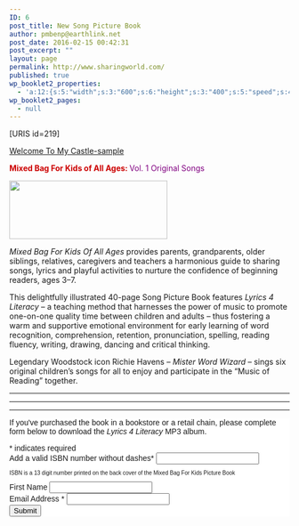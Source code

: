 ```yaml
---
ID: 6
post_title: New Song Picture Book
author: pmbenp@earthlink.net
post_date: 2016-02-15 00:42:31
post_excerpt: ""
layout: page
permalink: http://www.sharingworld.com/
published: true
wp_booklet2_properties:
  - 'a:12:{s:5:"width";s:3:"600";s:6:"height";s:3:"400";s:5:"speed";s:4:"1000";s:5:"delay";s:4:"5000";s:9:"direction";s:3:"LTR";s:14:"arrows_enabled";b:0;s:20:"page_numbers_enabled";b:1;s:14:"cover_behavior";s:4:"open";s:7:"padding";s:2:"10";s:18:"thumbnails_enabled";b:0;s:13:"popup_enabled";s:0:"";s:5:"theme";s:7:"default";}'
wp_booklet2_pages:
  - null
---
```

[URIS id=219]

<a class="n" href="http://www.sharingworld.com/wp-content/uploads/2016/02/Welcome-To-My-Caste-sample.mp3">Welcome To My Castle-sample</a>
<p style="text-align: left;"><span style="color: #cc0000;"><strong>Mixed Bag For Kids of All Ages: </strong></span><span style="color: #800080;">Vol. 1 Original Songs</span></p>
<p style="text-align: left;"><img class="size-full wp-image-1104 aligncenter" src="http://www.sharingworld.com/wp-content/uploads/2016/02/download.png" alt="" width="284" height="105" /></p>
<em>Mixed Bag For Kids Of All Ages</em> provides parents, grandparents, older siblings, relatives, caregivers and teachers a harmonious guide to sharing songs, lyrics and playful activities to nurture the confidence of beginning readers, ages 3–7.

This delightfully illustrated 40-page Song Picture Book features <em>Lyrics 4 Literacy</em> – a teaching method that harnesses the power of music to promote one-on-one quality time between children and adults – thus fostering a warm and supportive emotional environment for early learning of word recognition, comprehension, retention, pronunciation, spelling, reading fluency, writing, drawing, dancing and critical thinking.

Legendary Woodstock icon Richie Havens – <em>Mister Word Wizard</em> – sings six original children’s songs for all to enjoy and participate in the “Music of Reading” together.
<div id="mc_embed_signup"><form id="mc-embedded-subscribe-form" class="validate" action="//sharingworld.us13.list-manage.com/subscribe/post?u=8a8e432459ea439225841d8fe&amp;id=ea083f7283" method="post" name="mc-embedded-subscribe-form" novalidate="" target="_blank">
<div id="mc_embed_signup_scroll">

<hr />



<hr />



<hr />

</div>
<div></div>
<div></div>
</form></div>
<style type="text/css">
  #mc_embed_signup{background:#fff; clear:left; font:14px Helvetica,Arial,sans-serif; }<br />  /* Add your own MailChimp form style overrides in your site stylesheet or in this style block.<br />     We recommend moving this block and the preceding CSS link to the HEAD of your HTML file. */<br /></style>
<div id="mc_embed_signup"><form id="mc-embedded-subscribe-form" class="validate" action="http://sharingworld.us13.list-manage.com/subscribe/post?u=8a8e432459ea439225841d8fe&amp;id=ea083f7283" method="post" name="mc-embedded-subscribe-form" novalidate="" target="_blank">
<div id="mc_embed_signup_scroll">

If you've purchased the book in a bookstore or a retail chain, please complete form below to download the <em>Lyrics 4 Literacy</em> MP3 album.
<div class="indicates-required"><span class="asterisk">*</span> indicates required</div>
<div class="mc-field-group"><label for="mce-MMERGE3">Add a valid ISBN number without dashes<span class="asterisk">*</span></label>
<input id="numbers" class="required" maxlength="13" name="MMERGE3" type="text" />
<p style="font-size: 10px;">ISBN is a 13 digit number printed on the back cover of the Mixed Bag For Kids Picture Book</p>

</div>
<div class="mc-field-group"><label for="mce-FNAME">First Name </label>
<input id="mce-FNAME" class="" name="FNAME" type="text" value="" /></div>
<div class="mc-field-group"><label for="mce-EMAIL">Email Address <span class="asterisk">*</span></label>
<input id="mce-EMAIL" class="required email" name="EMAIL" type="email" value="" /></div>
<div id="mce-responses" class="clear"></div>
<div style="position: absolute; left: -5000px;"><input tabindex="-1" name="b_8a8e432459ea439225841d8fe_ea083f7283" type="text" value="" /></div>
<div class="clear"><input id="mc-embedded-subscribe" class="button" name="subscribe" type="submit" value="Submit" /></div>
</div>
</form></div>
<script type='text/javascript' src='//s3.amazonaws.com/downloads.mailchimp.com/js/mc-validate.js'></script><script type='text/javascript'>(function($) {window.fnames = new Array(); window.ftypes = new Array();fnames[0]='EMAIL';ftypes[0]='email';fnames[1]='FNAME';ftypes[1]='text';fnames[3]='MMERGE3';ftypes[3]='text';}(jQuery));var $mcj = jQuery.noConflict(true);</script>

<script type='text/javascript'>
function isNumeric(elem, helperMsg){
        var correct = "9780578173009";
        var guess = document.getElementById("numbers").value;
          while (guess != correct){
         guess = prompt ("ISBN is a 13 digit number printed on the back cover of the Mixed Bag For Kids Picture Book; enter the number in the area below without dashes");
        if (guess == correct){
         return submit;
        } else {
    alert ("it starts with: 9780....");
  }
}
}
</script>